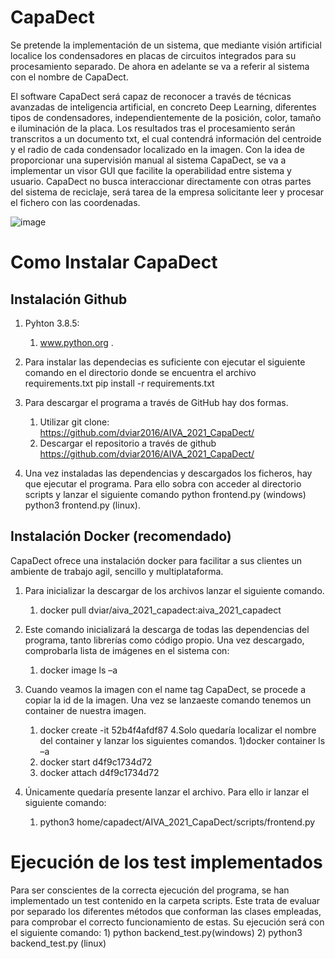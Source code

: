 # CapaDect

Se pretende la implementación de un sistema, que mediante visión artificial localice los condensadores en placas de circuitos integrados para su procesamiento separado. De ahora en adelante se va a referir al sistema con el nombre de CapaDect.

El software CapaDect será capaz de reconocer a través de técnicas avanzadas de inteligencia artificial, en concreto Deep Learning, diferentes tipos de condensadores, independientemente de la posición, color, tamaño e iluminación de la placa. Los resultados tras el procesamiento serán transcritos a un documento txt, el cual contendrá información del centroide y el radio de cada condensador localizado en la imagen. Con la idea de proporcionar una supervisión manual al sistema CapaDect, se va a implementar un visor GUI que facilite la operabilidad entre sistema y usuario. CapaDect no busca interaccionar directamente con otras partes del sistema de reciclaje, será tarea de la empresa solicitante leer y procesar el fichero con las coordenadas.

![image](https://user-images.githubusercontent.com/80623121/111328931-fa5f3480-866e-11eb-9369-ae939697a2e0.png)

# Como Instalar CapaDect
## Instalación Github
1.	Pyhton 3.8.5:
	 1) www.python.org .
2.	Para instalar las dependecias es suficiente con ejecutar el siguiente comando en el directorio donde se encuentra el archivo requirements.txt pip install -r requirements.txt
3.	Para descargar el programa a través de GitHub hay dos formas.
	1) Utilizar git clone:	
	    https://github.com/dviar2016/AIVA_2021_CapaDect/
	2) Descargar el repositorio a través de github
	    https://github.com/dviar2016/AIVA_2021_CapaDect/

4. Una vez instaladas las dependencias y descargados los ficheros, hay que ejecutar el programa. Para ello sobra con acceder al directorio scripts y lanzar el siguiente comando        python frontend.py (windows) 
     python3 frontend.py (linux).

## Instalación Docker (recomendado)

CapaDect ofrece una instalación docker para facilitar a sus clientes un ambiente de trabajo agil, sencillo y multiplataforma. 
1. Para inicializar la descargar de los archivos lanzar el siguiente comando.
	1) docker pull dviar/aiva_2021_capadect:aiva_2021_capadect
2. Este comando inicializará la descarga de todas las dependencias del programa, tanto librerías como código propio. Una vez descargado, comprobarla lista de imágenes en el sistema con:
	1) docker image ls –a
3. Cuando veamos la imagen con el name tag CapaDect, se procede a copiar la id de la imagen. Una vez se lanzaeste comando tenemos un container de nuestra imagen.
	1) docker create -it 52b4f4afdf87
4.Solo quedaría localizar el nombre del container y lanzar los siguientes comandos.
	1)docker container ls –a
	2) docker start d4f9c1734d72
	3) docker attach d4f9c1734d72

7. Únicamente quedaría presente lanzar el archivo. Para ello ir lanzar el siguiente comando:
	1) python3 home/capadect/AIVA_2021_CapaDect/scripts/frontend.py


# Ejecución de los test implementados
Para ser conscientes de la correcta ejecución del programa, se han implementado un test contenido en la carpeta scripts. Este trata de evaluar por separado los diferentes métodos que conforman las clases empleadas, para comprobar el correcto funcionamiento de estas. Su ejecución será con el siguiente comando:
    1) python backend_test.py(windows) 
    2) python3 backend_test.py (linux) 
